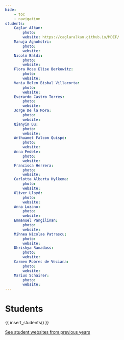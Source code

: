 ```yaml
---
hide:
    - toc
    - navigation
students:
    Caglar Alkan:
        photo: 
        website: https://caglaralkan.github.io/MDEF/
    Manuja Agnohotri:
        photo:
        website:
    Nicolò Baldi:
        photo:
        website:
    Flora Rose Elise Berkowitz:
        photo:
        website:
    Vania Belen Bisbal Villacorta:
        photo:
        website:
    Everardo Castro Torres:
        photo:
        website:
    Jorge De la Mora:
        photo:
        website:
    Qianyin Du:
        photo:
        website:
    Anthuanet Falcon Quispe:
        photo:
        website:
    Anna Fedele:
        photo:
        website:
    Francisca Herrera:
        photo:
        website:
    Carlotta Alberta Hylkema:
        photo:
        website:
    Oliver Lloyd:
        photo:
        website:
    Anna Lozano:
        photo:
        website:
    Emmanuel Pangilinan:
        photo:
        website:
    Mihnea Nicolae Patrascu:
        photo:
        website:
    Dhrishya Ramadass:
        photo:
        website:
    Carmen Robres de Veciana:
        photo:
        website:
    Marius Schairer:
        photo:
        website:
---
```


# Students

{{ insert_students() }}


<div class="button-container">

<a class="md-button" href="/student-websites/">See student websites from previous years</a>

</div>